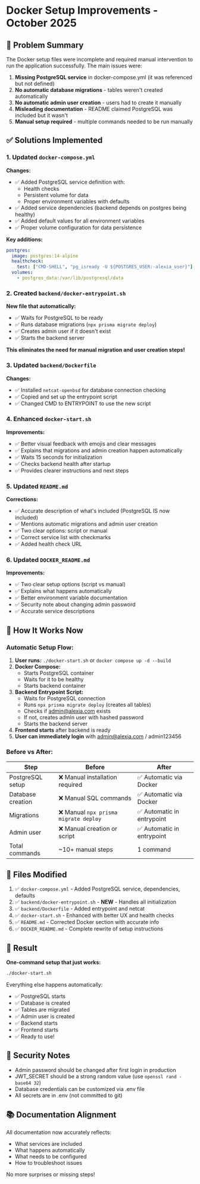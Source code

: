 # Docker Setup Improvements - October 2025

## 🎯 Problem Summary

The Docker setup files were incomplete and required manual intervention to run the application successfully. The main issues were:

1. **Missing PostgreSQL service** in docker-compose.yml (it was referenced but not defined)
2. **No automatic database migrations** - tables weren't created automatically
3. **No automatic admin user creation** - users had to create it manually
4. **Misleading documentation** - README claimed PostgreSQL was included but it wasn't
5. **Manual setup required** - multiple commands needed to be run manually

## ✅ Solutions Implemented

### 1. Updated `docker-compose.yml`
**Changes:**
- ✅ Added PostgreSQL service definition with:
  - Health checks
  - Persistent volume for data
  - Proper environment variables with defaults
- ✅ Added service dependencies (backend depends on postgres being healthy)
- ✅ Added default values for all environment variables
- ✅ Proper volume configuration for data persistence

**Key additions:**
```yaml
postgres:
  image: postgres:14-alpine
  healthcheck:
    test: ["CMD-SHELL", "pg_isready -U ${POSTGRES_USER:-alexia_user}"]
  volumes:
    - postgres_data:/var/lib/postgresql/data
```

### 2. Created `backend/docker-entrypoint.sh`
**New file that automatically:**
- ✅ Waits for PostgreSQL to be ready
- ✅ Runs database migrations (`npx prisma migrate deploy`)
- ✅ Creates admin user if it doesn't exist
- ✅ Starts the backend server

**This eliminates the need for manual migration and user creation steps!**

### 3. Updated `backend/Dockerfile`
**Changes:**
- ✅ Installed `netcat-openbsd` for database connection checking
- ✅ Copied and set up the entrypoint script
- ✅ Changed CMD to ENTRYPOINT to use the new script

### 4. Enhanced `docker-start.sh`
**Improvements:**
- ✅ Better visual feedback with emojis and clear messages
- ✅ Explains that migrations and admin creation happen automatically
- ✅ Waits 15 seconds for initialization
- ✅ Checks backend health after startup
- ✅ Provides clearer instructions and next steps

### 5. Updated `README.md`
**Corrections:**
- ✅ Accurate description of what's included (PostgreSQL IS now included)
- ✅ Mentions automatic migrations and admin user creation
- ✅ Two clear options: script or manual
- ✅ Correct service list with checkmarks
- ✅ Added health check URL

### 6. Updated `DOCKER_README.md`
**Improvements:**
- ✅ Two clear setup options (script vs manual)
- ✅ Explains what happens automatically
- ✅ Better environment variable documentation
- ✅ Security note about changing admin password
- ✅ Accurate service descriptions

## 🚀 How It Works Now

### Automatic Setup Flow:

1. **User runs:** `./docker-start.sh` or `docker compose up -d --build`
2. **Docker Compose:**
   - Starts PostgreSQL container
   - Waits for it to be healthy
   - Starts backend container
3. **Backend Entrypoint Script:**
   - Waits for PostgreSQL connection
   - Runs `npx prisma migrate deploy` (creates all tables)
   - Checks if admin@alexia.com exists
   - If not, creates admin user with hashed password
   - Starts the backend server
4. **Frontend starts** after backend is ready
5. **User can immediately login** with admin@alexia.com / admin123456

### Before vs After:

| Step | Before | After |
|------|--------|-------|
| PostgreSQL setup | ❌ Manual installation required | ✅ Automatic via Docker |
| Database creation | ❌ Manual SQL commands | ✅ Automatic via Docker |
| Migrations | ❌ Manual `npx prisma migrate deploy` | ✅ Automatic in entrypoint |
| Admin user | ❌ Manual creation or script | ✅ Automatic in entrypoint |
| Total commands | ~10+ manual steps | 1 command |

## 📝 Files Modified

1. ✅ `docker-compose.yml` - Added PostgreSQL service, dependencies, defaults
2. ✅ `backend/docker-entrypoint.sh` - **NEW** - Handles all initialization
3. ✅ `backend/Dockerfile` - Added entrypoint and netcat
4. ✅ `docker-start.sh` - Enhanced with better UX and health checks
5. ✅ `README.md` - Corrected Docker section with accurate info
6. ✅ `DOCKER_README.md` - Complete rewrite of setup instructions

## 🎉 Result

**One-command setup that just works:**
```bash
./docker-start.sh
```

Everything else happens automatically:
- ✅ PostgreSQL starts
- ✅ Database is created
- ✅ Tables are migrated
- ✅ Admin user is created
- ✅ Backend starts
- ✅ Frontend starts
- ✅ Ready to use!

## 🔐 Security Notes

- Admin password should be changed after first login in production
- JWT_SECRET should be a strong random value (use `openssl rand -base64 32`)
- Database credentials can be customized via .env file
- All secrets are in .env (not committed to git)

## 📚 Documentation Alignment

All documentation now accurately reflects:
- What services are included
- What happens automatically
- What needs to be configured
- How to troubleshoot issues

No more surprises or missing steps!
